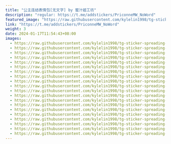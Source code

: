 ```yaml
---
title: "公主连结表情包[无文字] by 蜜汁姬工坊"
description: "regular: https://t.me/addstickers/PriconneMW_NoWord"
featured_image: "https://raw.githubusercontent.com/kylelin1998/tg-sticker-spreading-worldwide-images/main/img/c67feeca-f894-42d0-a516-0bd67918a9a6.jpg"
link: "https://t.me/addstickers/PriconneMW_NoWord"
weight: 3
date: 2024-01-17T11:54:43+08:00
images:
  - https://raw.githubusercontent.com/kylelin1998/tg-sticker-spreading-worldwide-images/main/img/c67feeca-f894-42d0-a516-0bd67918a9a6.jpg
  - https://raw.githubusercontent.com/kylelin1998/tg-sticker-spreading-worldwide-images/main/img/3ced75d6-01e6-4d0e-8f6a-829e07549d25.jpg
  - https://raw.githubusercontent.com/kylelin1998/tg-sticker-spreading-worldwide-images/main/img/8ffab196-ee61-4812-89d3-3ba8502f152a.jpg
  - https://raw.githubusercontent.com/kylelin1998/tg-sticker-spreading-worldwide-images/main/img/d55964ad-ea7f-4db1-9a4d-846c082c7f6a.jpg
  - https://raw.githubusercontent.com/kylelin1998/tg-sticker-spreading-worldwide-images/main/img/db6604eb-095b-485e-acb4-2fe3b5e19b30.jpg
  - https://raw.githubusercontent.com/kylelin1998/tg-sticker-spreading-worldwide-images/main/img/29544a40-bcce-477d-b03d-efa7a9025437.jpg
  - https://raw.githubusercontent.com/kylelin1998/tg-sticker-spreading-worldwide-images/main/img/4e77d944-249e-4843-a4d9-d207c318138c.jpg
  - https://raw.githubusercontent.com/kylelin1998/tg-sticker-spreading-worldwide-images/main/img/afac1736-2d84-4dbc-8981-9d834c113856.jpg
  - https://raw.githubusercontent.com/kylelin1998/tg-sticker-spreading-worldwide-images/main/img/108c5d14-1385-4c50-82c7-f6949163ac82.jpg
  - https://raw.githubusercontent.com/kylelin1998/tg-sticker-spreading-worldwide-images/main/img/85c68294-f47d-4380-82fe-5ec5640355ea.jpg
  - https://raw.githubusercontent.com/kylelin1998/tg-sticker-spreading-worldwide-images/main/img/08c54f7c-d95c-4970-afb0-9de600daff83.jpg
  - https://raw.githubusercontent.com/kylelin1998/tg-sticker-spreading-worldwide-images/main/img/8cfa88d6-8469-43be-85a4-ecca83fd3b4f.jpg
  - https://raw.githubusercontent.com/kylelin1998/tg-sticker-spreading-worldwide-images/main/img/28555fbf-9d76-494b-bff1-7941c500949c.jpg
  - https://raw.githubusercontent.com/kylelin1998/tg-sticker-spreading-worldwide-images/main/img/1c44eae0-1696-4292-bacb-3ac5c3cd0d8c.jpg
  - https://raw.githubusercontent.com/kylelin1998/tg-sticker-spreading-worldwide-images/main/img/66abc99d-0c42-4267-8eb3-cfacf3a176be.jpg
  - https://raw.githubusercontent.com/kylelin1998/tg-sticker-spreading-worldwide-images/main/img/90fa8d20-646d-435a-9130-cff80771c1fc.jpg
  - https://raw.githubusercontent.com/kylelin1998/tg-sticker-spreading-worldwide-images/main/img/5f178656-8638-454c-82b8-73307014d6b0.jpg
  - https://raw.githubusercontent.com/kylelin1998/tg-sticker-spreading-worldwide-images/main/img/b87fd5ac-f336-4910-bfd8-bdd72cb83e9d.jpg
  - https://raw.githubusercontent.com/kylelin1998/tg-sticker-spreading-worldwide-images/main/img/533802ee-cdbe-4561-8471-d8c278202e5d.jpg
  - https://raw.githubusercontent.com/kylelin1998/tg-sticker-spreading-worldwide-images/main/img/645c1dce-96c7-4cd5-8f8a-7b93d3df7fe3.jpg
---
```


